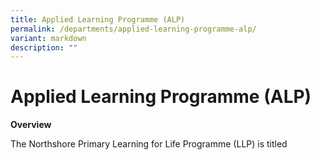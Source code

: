 ```yaml
---
title: Applied Learning Programme (ALP)
permalink: /departments/applied-learning-programme-alp/
variant: markdown
description: ""
---
```

# **Applied Learning Programme (ALP)**

**Overview** 

The Northshore Primary Learning for Life Programme (LLP) is titled